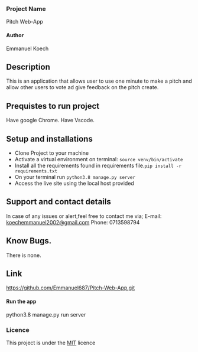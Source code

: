 ### Project Name
Pitch Web-App
#### Author
Emmanuel Koech
## Description
This is an application that allows user to use one minute to make a pitch and allow other users to vote ad give feedback on the pitch create.

## Prequistes to run project
Have google Chrome.
Have Vscode.

## Setup and installations
* Clone Project to your machine
* Activate a virtual environment on terminal: `source venv/bin/activate`
* Install all the requirements found in requirements file.`pip install -r requirements.txt`
* On your terminal run `python3.8 manage.py server`
* Access the live site using the local host provided

## Support and contact details
In case of any issues or alert,feel free to contact me via; E-mail: koechemmanuel2002@gmail.com Phone: 0713598794

## Know Bugs.
There is none.

## Link
https://github.com/Emmanuel687/Pitch-Web-App.git


#### Run the app

python3.8 manage.py run server

### Licence
This project is under the  [MIT](LICENSE.md) licence